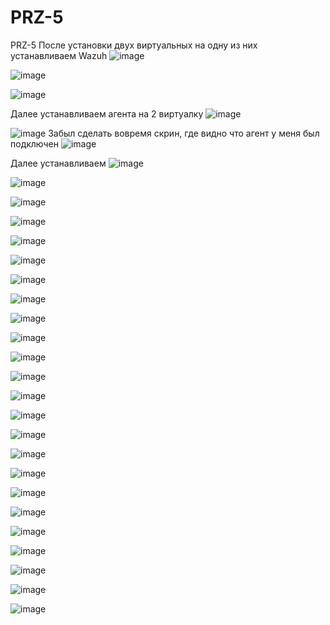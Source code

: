# PRZ-5
PRZ-5
После установки двух виртуальных на одну из них устанавливаем Wazuh
![image](https://github.com/user-attachments/assets/32a43e0c-8405-44bd-8289-de2fb9d94ce6)

![image](https://github.com/user-attachments/assets/af083430-de8f-4fe7-94cb-7794fc20127f)

![image](https://github.com/user-attachments/assets/88c451f6-0640-462d-8743-d8def1e53fa9)

Далее устанавливаем агента на 2 виртуалку 
![image](https://github.com/user-attachments/assets/454e4417-41ef-4835-b639-5ed5a4fd6077)

![image](https://github.com/user-attachments/assets/4f0e93bc-8935-4d4a-86ac-7844464c9a7d)
Забыл сделать вовремя скрин, где видно что агент у меня был подключен
![image](https://github.com/user-attachments/assets/2ca2cdcc-8bad-48e3-a5b0-37e636bac536)

Далее устанавливаем 
![image](https://github.com/user-attachments/assets/a5a858c7-6d08-4dcb-8cf7-e890346059c1)

![image](https://github.com/user-attachments/assets/4b4a7572-99b0-4f82-8204-c465d651bb6c)

![image](https://github.com/user-attachments/assets/c9c87a97-519d-45ab-8692-c157cefd0476)

![image](https://github.com/user-attachments/assets/44e90bc6-0e38-41ac-88b0-a306649ad527)

![image](https://github.com/user-attachments/assets/fb9fc3e9-3d64-4247-9ff3-08fea0cf7440)

![image](https://github.com/user-attachments/assets/4671cd9b-9c7a-483e-94a2-d6527e147e9c)

![image](https://github.com/user-attachments/assets/645c3828-11f6-4f76-ba1d-7bf177e60be4)

![image](https://github.com/user-attachments/assets/192cb716-371c-4451-98ba-e92570dffd77)

![image](https://github.com/user-attachments/assets/669f0203-1789-41e8-b3fc-c64007f9c2c8)

![image](https://github.com/user-attachments/assets/4c836325-4c24-43da-b6bb-51339e66ebb2)

![image](https://github.com/user-attachments/assets/46ac1187-e5d1-4902-88e4-77eec84f5056)

![image](https://github.com/user-attachments/assets/b61d3fa4-b164-4e79-8daf-7d49de8ce670)

![image](https://github.com/user-attachments/assets/3603d4a7-a0de-4152-a36b-0bbf51c443b3)

![image](https://github.com/user-attachments/assets/5e610561-0787-41fd-af3c-aacd26dd0aa4)

![image](https://github.com/user-attachments/assets/117b8d7d-71a6-477d-990a-95931280e5f3)

![image](https://github.com/user-attachments/assets/aa227a17-63c5-4f27-9c39-a1fd2c99a724)

![image](https://github.com/user-attachments/assets/512c06cd-6b05-4791-af74-19e23037f0e3)

![image](https://github.com/user-attachments/assets/bfc420f6-c434-4bad-862a-ec9081511053)

![image](https://github.com/user-attachments/assets/0631e7c8-abfd-40fd-8c4b-b5b006c9f42c)

![image](https://github.com/user-attachments/assets/bd77db29-1166-415c-b849-9c893bd4c548)

![image](https://github.com/user-attachments/assets/e08294ab-9538-4c8c-ba2d-98e528911ae5)

![image](https://github.com/user-attachments/assets/3f2ca139-6c0f-4c76-b0a7-da2cf04e26f7)

![image](https://github.com/user-attachments/assets/ed8eba10-e23c-4843-9384-672a790c22f9)

![image](https://github.com/user-attachments/assets/8f93d3ee-b2cc-4b66-b8b7-f1966a9b9cd5)
